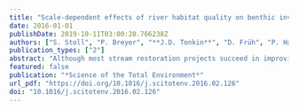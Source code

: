 ```yaml
---
title: "Scale-dependent effects of river habitat quality on benthic invertebrate communities - implications for stream restoration practice"
date: 2016-01-01
publishDate: 2019-10-11T03:00:20.766238Z
authors: ["S. Stoll", "P. Breyer", "**J.D. Tonkin**", "D. Früh", "P. Haase"]
publication_types: ["2"]
abstract: "Although most stream restoration projects succeed in improving hydromorphological habitat quality, the ecological quality of the stream communities often remains unaffected. We hypothesize that this is because stream communities are largely determined by environmental properties at a larger-than-local spatial scale. Using benthic invertebrate community data as well as hydromorphological habitat quality data from 1087 stream sites, we investigated the role of local- (i.e. 100 m reach) and regional-scale (i.e. 5 km ring centered on each reach) stream hydromorphological habitat quality (LQ and RQ, respectively) on benthic invertebrate communities. The analyses showed that RQ had a greater individual effect on communities than LQ, but the effects of RQ and LQ interacted. Where RQ was either good or poor, communities were exclusively determined by RQ. Only in areas of intermediate RQ, LQ determined communities. Metacommunity analysis helped to explain these findings. Species pools in poor RQ areas were most depauperated, resulting in insufficient propagule pressure for species establishment even at high LQ (e.g. restored) sites. Conversely, higher alpha diversity and an indication of lower beta dispersion signals at mass effects occurring in high RQ areas. That is, abundant neighboring populations may help to maintain populations even at sites with low LQ. The strongest segregation in species co-occurrence was detected at intermediate RQ levels, suggesting that communities are structured to the highest degree by a habitat/environmental gradient. From these results, we conclude that when restoring riverine habitats at the reach scale, restoration projects situated in intermediate RQ settings will likely be the most successful in enhancing the naturalness of local communities. With a careful choice of sites for reach-scale restoration in settings of intermediate RQ and a strategy that aims to expand areas of high RQ, the success of reach-scale restoration in promoting the ecological quality of communities can be greatly improved. "
featured: false
publication: "*Science of the Total Environment*"
url_pdf: "https://doi.org/10.1016/j.scitotenv.2016.02.126"
doi: "10.1016/j.scitotenv.2016.02.126"
---
```



